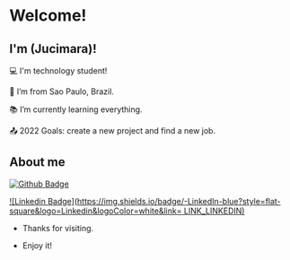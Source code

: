 # Welcome!


## I'm (Jucimara)!


:computer: I'm technology student!

:house_with_garden: I’m from Sao Paulo, Brazil.

:books: I’m currently learning everything.

:outbox_tray: 2022 Goals: create a new project and find a new job.


## About me

[![Github Badge](https://img.shields.io/badge/-Github-000?style=flat-square&logo=Github&logoColor=white&link=LINK_GIT)](LINK_GIT)

[![Linkedin Badge](https://img.shields.io/badge/-LinkedIn-blue?style=flat-square&logo=Linkedin&logoColor=white&link= LINK_LINKEDIN)]( LINK_LINKEDIN)

- Thanks for visiting.

- Enjoy it!
